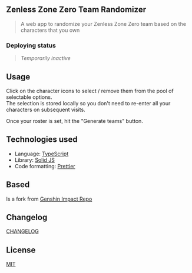 ## Zenless Zone Zero Team Randomizer

> A web app to randomize your Zenless Zone Zero team based on the characters that you own

### Deploying status 
> *Temporarily inactive*

## Usage

Click on the character icons to select / remove them from the pool of selectable options.  
The selection is stored locally so you don't need to re-enter all your characters on subsequent visits.

Once your roster is set, hit the "Generate teams" button.

## Technologies used

- Language: [TypeScript](https://www.typescriptlang.org/)
- Library: [Solid JS](https://www.solidjs.com/)
- Code formatting: [Prettier](https://prettier.io/)

## Based

Is a fork from [Genshin Impact Repo](https://github.com/Pustur/genshin-impact-team-randomizer)

## Changelog

[CHANGELOG](CHANGELOG.md)

## License

[MIT](LICENSE)
